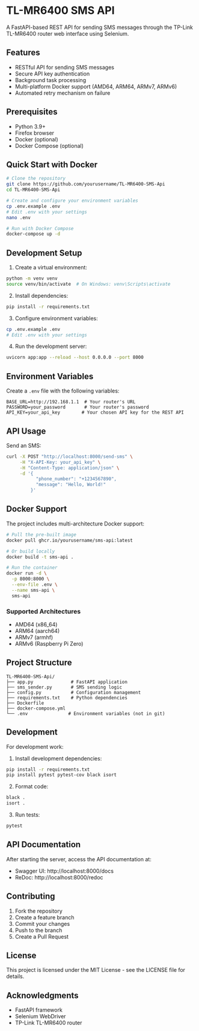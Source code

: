 # TL-MR6400 SMS API

A FastAPI-based REST API for sending SMS messages through the TP-Link TL-MR6400 router web interface using Selenium.

## Features

- RESTful API for sending SMS messages
- Secure API key authentication
- Background task processing
- Multi-platform Docker support (AMD64, ARM64, ARMv7, ARMv6)
- Automated retry mechanism on failure

## Prerequisites

- Python 3.9+
- Firefox browser
- Docker (optional)
- Docker Compose (optional)

## Quick Start with Docker

```bash
# Clone the repository
git clone https://github.com/yourusername/TL-MR6400-SMS-Api
cd TL-MR6400-SMS-Api

# Create and configure your environment variables
cp .env.example .env
# Edit .env with your settings
nano .env

# Run with Docker Compose
docker-compose up -d
```

## Development Setup

1. Create a virtual environment:
```bash
python -m venv venv
source venv/bin/activate  # On Windows: venv\Scripts\activate
```

2. Install dependencies:
```bash
pip install -r requirements.txt
```

3. Configure environment variables:
```bash
cp .env.example .env
# Edit .env with your settings
```

4. Run the development server:
```bash
uvicorn app:app --reload --host 0.0.0.0 --port 8000
```

## Environment Variables

Create a `.env` file with the following variables:

```env
BASE_URL=http://192.168.1.1  # Your router's URL
PASSWORD=your_password       # Your router's password
API_KEY=your_api_key        # Your chosen API key for the REST API
```

## API Usage

Send an SMS:
```bash
curl -X POST "http://localhost:8000/send-sms" \
     -H "X-API-Key: your_api_key" \
     -H "Content-Type: application/json" \
     -d '{
           "phone_number": "+1234567890",
           "message": "Hello, World!"
         }'
```

## Docker Support

The project includes multi-architecture Docker support:

```bash
# Pull the pre-built image
docker pull ghcr.io/yourusername/sms-api:latest

# Or build locally
docker build -t sms-api .

# Run the container
docker run -d \
  -p 8000:8000 \
  --env-file .env \
  --name sms-api \
  sms-api
```

### Supported Architectures
- AMD64 (x86_64)
- ARM64 (aarch64)
- ARMv7 (armhf)
- ARMv6 (Raspberry Pi Zero)

## Project Structure

```
TL-MR6400-SMS-Api/
├── app.py              # FastAPI application
├── sms_sender.py       # SMS sending logic
├── config.py           # Configuration management
├── requirements.txt    # Python dependencies
├── Dockerfile
├── docker-compose.yml
└── .env               # Environment variables (not in git)
```

## Development

For development work:

1. Install development dependencies:
```bash
pip install -r requirements.txt
pip install pytest pytest-cov black isort
```

2. Format code:
```bash
black .
isort .
```

3. Run tests:
```bash
pytest
```

## API Documentation

After starting the server, access the API documentation at:
- Swagger UI: http://localhost:8000/docs
- ReDoc: http://localhost:8000/redoc

## Contributing

1. Fork the repository
2. Create a feature branch
3. Commit your changes
4. Push to the branch
5. Create a Pull Request

## License

This project is licensed under the MIT License - see the LICENSE file for details.

## Acknowledgments

- FastAPI framework
- Selenium WebDriver
- TP-Link TL-MR6400 router
